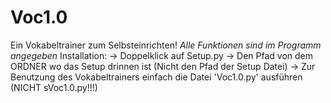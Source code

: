 # Voc1.0
Ein Vokabeltrainer zum Selbsteinrichten!
*Alle Funktionen sind im Programm angegeben*
Installation:
-> Doppelklick auf Setup.py
-> Den Pfad von dem ORDNER wo das Setup drinnen ist (Nicht den Pfad der Setup Datei)
-> Zur Benutzung des Vokabeltrainers einfach die Datei 'Voc1.0.py' ausführen (NICHT sVoc1.0.py!!!)

